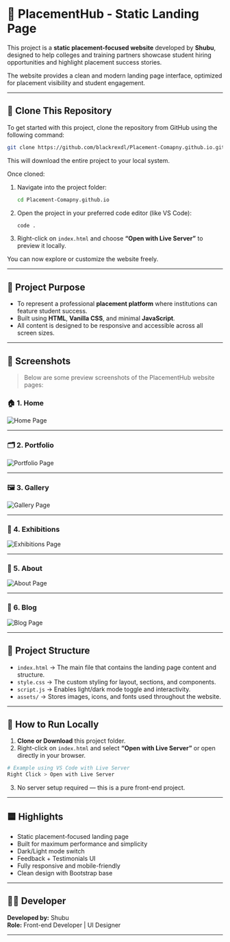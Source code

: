 # 📘 PlacementHub - Static Landing Page

This project is a **static placement-focused website** developed by **Shubu**, designed to help colleges and training partners showcase student hiring opportunities and highlight placement success stories.

The website provides a clean and modern landing page interface, optimized for placement visibility and student engagement.

---

## 📂 Clone This Repository

To get started with this project, clone the repository from GitHub using the following command:

```bash
git clone https://github.com/blackrexdl/Placement-Comapny.github.io.git
```

This will download the entire project to your local system.

Once cloned:
1. Navigate into the project folder:
   ```bash
   cd Placement-Comapny.github.io
   ```

2. Open the project in your preferred code editor (like VS Code):
   ```bash
   code .
   ```

3. Right-click on `index.html` and choose **“Open with Live Server”** to preview it locally.

You can now explore or customize the website freely.

---

## 🔹 Project Purpose

- To represent a professional **placement platform** where institutions can feature student success.
- Built using **HTML**, **Vanilla CSS**, and minimal **JavaScript**.
- All content is designed to be responsive and accessible across all screen sizes.

---

## 📸 Screenshots

> Below are some preview screenshots of the PlacementHub website pages:

### 🏠 1. Home
![Home Page](https://cvws.icloud-content.com/B/AZ-BYYZ956u-yQX_E4KMwWnzHvD1Ac25YimAmLJbKIduXA2m6-2IR2rC/Screenshot+2025-07-08+at+8.38.07%E2%80%AFPM.png)

---

### 🗂️ 2. Portfolio
![Portfolio Page](https://cvws.icloud-content.com/B/AZmZFs4sM7k_mMtxIqqL-KK_pQfsATmDgzfnqflhIIH5Q-0Kwu7IXEax/Screenshot+2025-07-08+at+8.38.24%E2%80%AFPM.png)

---

### 🖼️ 3. Gallery
![Gallery Page](https://cvws.icloud-content.com/B/AXrysZc5VfQLt0P02F8cXHW3eJsjAbeCd4OBuoIIqZ9LZRDmGALRTEGg/Screenshot+2025-07-08+at+8.38.45%E2%80%AFPM.png)

---

### 🏢 4. Exhibitions
![Exhibitions Page](https://cvws.icloud-content.com/B/AWsztO-dxq22howr-haU3gAikp5SATMo4ZFW9N0ol9AygEMv7vxKdP-7/Screenshot+2025-07-08+at+8.38.53%E2%80%AFPM.png)

---

### 👥 5. About
![About Page](https://cvws.icloud-content.com/B/AddzCh5Ts5uC6c-MK_fEVokc9NNaAalD9iEwrR5h0kl40ZyKeC85GkYK/Screenshot+2025-07-08+at+8.39.05%E2%80%AFPM.png)

---

### 📰 6. Blog
![Blog Page](https://cvws.icloud-content.com/B/Ae7nMXZtEbLA1HYIqZCz9btlPrj0Ad0yqEESZ7ipPo9kmWimVFHsmxxc/Screenshot+2025-07-08+at+8.39.18%E2%80%AFPM.png)

---

## 🔧 Project Structure

- `index.html` → The main file that contains the landing page content and structure.
- `style.css` → The custom styling for layout, sections, and components.
- `script.js` → Enables light/dark mode toggle and interactivity.
- `assets/` → Stores images, icons, and fonts used throughout the website.

---

## 🚀 How to Run Locally

1. **Clone or Download** this project folder.
2. Right-click on `index.html` and select **“Open with Live Server”** or open directly in your browser.

```bash
# Example using VS Code with Live Server
Right Click > Open with Live Server
```

3. No server setup required — this is a pure front-end project.

---

## 🟦 Highlights

- Static placement-focused landing page
- Built for maximum performance and simplicity
- Dark/Light mode switch
- Feedback + Testimonials UI
- Fully responsive and mobile-friendly
- Clean design with Bootstrap base

---

## 👨‍💻 Developer

**Developed by:** Shubu  
**Role:** Front-end Developer | UI Designer

---